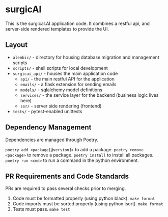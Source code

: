 # surgicAI

This is the surgical.AI application code. It combines a restful api, and server-side rendered templates to provide the UI.

## Layout
- `alembic/` - directory for housing database migration and management scripts
- `scripts/` - shell scripts for local development
- `surgicai_api/` - houses the main application code
    - `api/` - the main restful API for the application
    - `emails/` - a flask extension for sending emails
    - `models/` - sqlalchemy model definitions
    - `services/` - the service layer for the backend (business logic lives here)
    - `ssr/` - server side rendering (frontend)
- `tests/` - pytest-enabled unittests

## Dependency Management

Dependencies are managed through Poetry.

`poetry add <package[@version]>` to add a package.
`poetry remove <package>` to remove a package.
`poetry install` to install all packages.
`poetry run <cmd>` to run a command in the python environment.

## PR Requirements and Code Standards

PRs are required to pass several checks prior to merging.
1. Code must be formatted properly (using python black). `make format`
2. Code imports must be sorted properly (using python isort). `make format`
3. Tests must pass. `make test`

